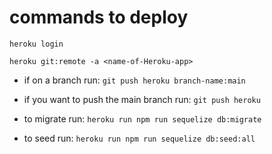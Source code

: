 # commands to deploy

`heroku login`

`heroku git:remote -a <name-of-Heroku-app>`

- if on a branch run:
  `git push heroku branch-name:main`

- if you want to push the main branch run:
  `git push heroku`

- to migrate run:
  `heroku run npm run sequelize db:migrate`

- to seed run:
  `heroku run npm run sequelize db:seed:all`
